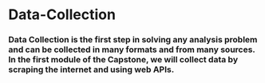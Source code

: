 # Data-Collection
### Data Collection is the first step in solving any analysis problem and can be collected in many formats and from many sources. In the first module of the Capstone, we will collect data by scraping the internet and using web APIs.
